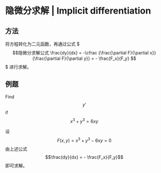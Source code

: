 # 隐微分求解 | Implicit differentiation

## 方法

将方程转化为二元函数，再通过公式
$$$隐微分求解公式
\frac{dy}{dx} = -\cfrac {\frac{\partial F}{\partial x}}{\frac{\partial F}{\partial y}} = - \frac{F_x}{F_y}
$$$
进行求解。

## 例题

Find $$y'$$ if $$x^3 + y^3 = 6xy$$

设 $$F(x, y) = x^3 + y^3 - 6xy = 0$$
由上述公式 $$\frac{dy}{dx} = - \frac{F_x}{F_y}$$ 即可求解。
